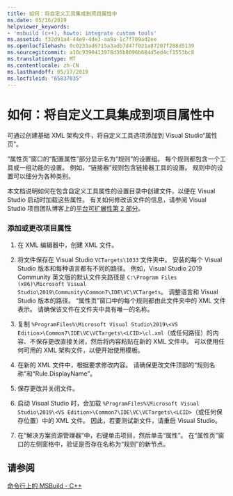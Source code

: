 ```yaml
---
title: 如何：将自定义工具集成到项目属性中
ms.date: 05/16/2019
helpviewer_keywords:
- 'msbuild (c++), howto: integrate custom tools'
ms.assetid: f32d91a4-44e9-4de3-aa9a-1c7f709ad2ee
ms.openlocfilehash: 0c0233ad6715a3adb7d47f021a87207f288d5139
ms.sourcegitcommit: a10c9390413978d36b8096b684d5ed4cf1553bc8
ms.translationtype: MT
ms.contentlocale: zh-CN
ms.lasthandoff: 05/17/2019
ms.locfileid: "65837035"
---
```

# <a name="how-to-integrate-custom-tools-into-the-project-properties"></a>如何：将自定义工具集成到项目属性中

可通过创建基础 XML 架构文件，将自定义工具选项添加到 Visual Studio“属性页”。

“属性页”窗口的“配置属性”部分显示名为“规则”的设置组。 每个规则都包含一个工具或一组功能的设置。 例如，“链接器”规则包含链接器工具的设置。 规则中的设置可以细分为各种类别。

本文档说明如何在包含自定义工具属性的设置目录中创建文件，以便在 Visual Studio 启动时加载这些属性。 有关如何修改该文件的信息，请参阅 Visual Studio 项目团队博客上的[平台可扩展性第 2 部分](https://blogs.msdn.microsoft.com/vsproject/2009/06/18/platform-extensibility-part-2/)。

### <a name="to-add-or-change-project-properties"></a>添加或更改项目属性

1. 在 XML 编辑器中，创建 XML 文件。

1. 将文件保存在 Visual Studio `VCTargets\1033` 文件夹中。 安装的每个 Visual Studio 版本和每种语言都有不同的路径。 例如，Visual Studio 2019 Community 英文版的默认文件夹路径是 `C:\Program Files (x86)\Microsoft Visual Studio\2019\Community\Common7\IDE\VC\VCTargets`。 调整语言和 Visual Studio 版本的路径。 “属性页”窗口中的每个规则都由此文件夹中的 XML 文件表示。 请确保该文件在文件夹中具有唯一的名称。

1. 复制 `%ProgramFiles%\Microsoft Visual Studio\2019\<VS Edition>\Common7\IDE\VC\VCTargets\<LCID>\cl.xml`（或任何路径）的内容、不保存更改直接关闭，然后将内容粘贴在新的 XML 文件中。 可以使用任何可用的 XML 架构文件，以便开始使用模板。

1. 在新的 XML 文件中，根据要求修改内容。 请确保更改文件顶部的“规则名称”和“Rule.DisplayName”。

1. 保存更改并关闭文件。

1. 启动 Visual Studio 时，会加载 `%ProgramFiles%\Microsoft Visual Studio\2019\<VS Edition>\Common7\IDE\VC\VCTargets\<LCID>`（或任何保存位置）中的 XML 文件。 因此，若要测试新文件，请重启 Visual Studio。

1. 在“解决方案资源管理器”中，右键单击项目，然后单击“属性”。 在“属性页”窗口的左侧窗格中，验证是否存在名称为“规则”的新节点。

## <a name="see-also"></a>请参阅

[命令行上的 MSBuild - C++](msbuild-visual-cpp.md)
